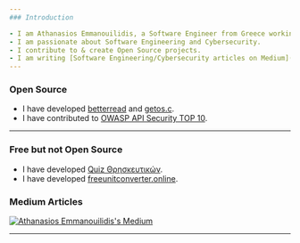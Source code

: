```yaml
---
### Introduction

- I am Athanasios Emmanouilidis, a Software Engineer from Greece working for [Intelligen INC](https://www.intelligen.com).
- I am passionate about Software Engineering and Cybersecurity.
- I contribute to & create Open Source projects. 
- I am writing [Software Engineering/Cybersecurity articles on Medium](https://medium.com/@emmandev). I am a writer on [Level Up Coding publication](https://levelup.gitconnected.com/).
---
```


### Open Source

- I have developed [betterread](https://github.com/athanasiosem/betterread) and [getos.c](https://github.com/athanasiosem/getos.c).
- I have contributed to [OWASP API Security TOP 10](https://owasp.org/API-Security/editions/2019/el-gr/0x00-header/).

---

### Free but not Open Source
- I have developed [Quiz Θρησκευτικών](https://play.google.com/store/apps/details?id=io.github.athanasiosem.religiousKnowledgeQuiz&hl=el&gl=US&pli=1).
- I have developed [freeunitconverter.online](https://freeunitconverter.online/#!/).
  
### Medium Articles

[![Athanasios Emmanouilidis's Medium](https://github-readme-medium.vercel.app/?username=emmandev)](https://medium.com/@emmandev)

---
